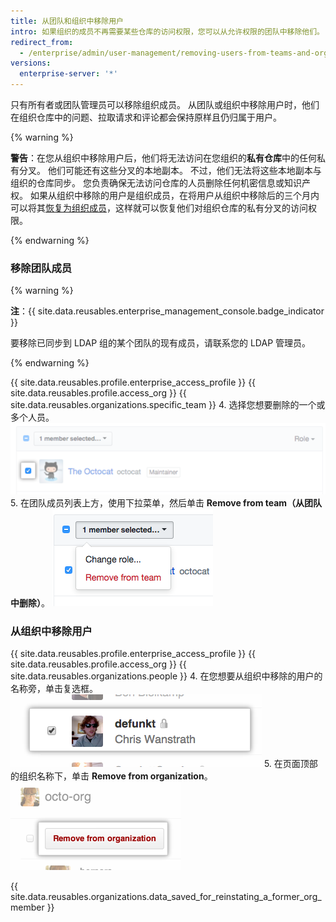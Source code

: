 ```yaml
---
title: 从团队和组织中移除用户
intro: 如果组织的成员不再需要某些仓库的访问权限，您可以从允许权限的团队中移除他们。 如果组织的成员不再需要组织拥有的任何仓库的访问权限 ，则可以从组织中移除他们。
redirect_from:
  - /enterprise/admin/user-management/removing-users-from-teams-and-organizations
versions:
  enterprise-server: '*'
---
```


只有所有者或团队管理员可以移除组织成员。 从团队或组织中移除用户时，他们在组织仓库中的问题、拉取请求和评论都会保持原样且仍归属于用户。

{% warning %}

**警告**：在您从组织中移除用户后，他们将无法访问在您组织的**私有仓库**中的任何私有分叉。 他们可能还有这些分叉的本地副本。 不过，他们无法将这些本地副本与组织的仓库同步。 您负责确保无法访问仓库的人员删除任何机密信息或知识产权。 如果从组织中移除的用户是组织成员，在将用户从组织中移除后的三个月内可以将其[恢复为组织成员](/articles/reinstating-a-former-member-of-your-organization)，这样就可以恢复他们对组织仓库的私有分叉的访问权限。

{% endwarning %}

### 移除团队成员

{% warning %}

**注**：{{ site.data.reusables.enterprise_management_console.badge_indicator }}

要移除已同步到 LDAP 组的某个团队的现有成员，请联系您的 LDAP 管理员。

{% endwarning %}

{{ site.data.reusables.profile.enterprise_access_profile }}
{{ site.data.reusables.profile.access_org }}
{{ site.data.reusables.organizations.specific_team }}
4. 选择您想要删除的一个或多个人员。 ![组织成员旁的复选框](/assets/images/help/teams/team-member-check-box.png)
5. 在团队成员列表上方，使用下拉菜单，然后单击 **Remove from team（从团队中删除）**。 ![包含更改角色选项的下拉菜单](/assets/images/help/teams/bulk-edit-drop-down.png)

### 从组织中移除用户

{{ site.data.reusables.profile.enterprise_access_profile }}
{{ site.data.reusables.profile.access_org }}
{{ site.data.reusables.organizations.people }}
4. 在您想要从组织中移除的用户的名称旁，单击复选框。![Remove user 复选框](/assets/images/help/organizations/Organization-remove-user.png)
5. 在页面顶部的组织名称下，单击 **Remove from organization**。 ![从组织删除按钮](/assets/images/help/organizations/Organization-remove-from-organization-button.png)

{{ site.data.reusables.organizations.data_saved_for_reinstating_a_former_org_member }}
